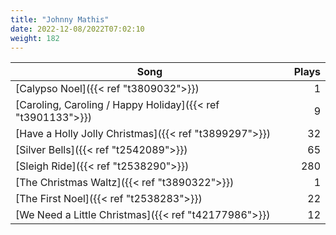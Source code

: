 ```yaml
---
title: "Johnny Mathis"
date: 2022-12-08/2022T07:02:10
weight: 182
---
```




 Song | Plays 
----- | -----:
[Calypso Noel]({{< ref "t3809032">}}) | 1
[Caroling, Caroling / Happy Holiday]({{< ref "t3901133">}}) | 9
[Have a Holly Jolly Christmas]({{< ref "t3899297">}}) | 32
[Silver Bells]({{< ref "t2542089">}}) | 65
[Sleigh Ride]({{< ref "t2538290">}}) | 280
[The Christmas Waltz]({{< ref "t3890322">}}) | 1
[The First Noel]({{< ref "t2538283">}}) | 22
[We Need a Little Christmas]({{< ref "t42177986">}}) | 12
